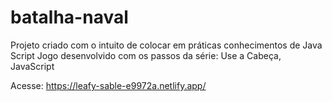 # batalha-naval
 Projeto criado com o intuito de colocar em práticas conhecimentos de Java Script
 Jogo desenvolvido com os passos da série: Use a Cabeça, JavaScript

Acesse:  https://leafy-sable-e9972a.netlify.app/

